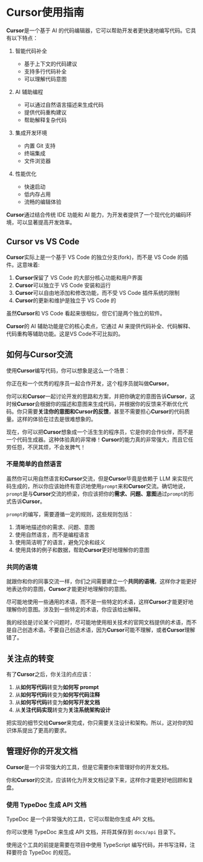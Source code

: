 # **Cursor**使用指南

**Cursor**是一个基于 AI 的代码编辑器，它可以帮助开发者更快速地编写代码。它具有以下特点：

1. 智能代码补全
   - 基于上下文的代码建议
   - 支持多行代码补全
   - 可以理解代码意图

2. AI 辅助编程
   - 可以通过自然语言描述来生成代码
   - 提供代码重构建议
   - 帮助解释复杂代码

3. 集成开发环境
   - 内置 Git 支持
   - 终端集成
   - 文件浏览器

4. 性能优化
   - 快速启动
   - 低内存占用
   - 流畅的编辑体验

**Cursor**通过结合传统 IDE 功能和 AI 能力，为开发者提供了一个现代化的编码环境，可以显著提高开发效率。

## **Cursor** vs VS Code

**Cursor**实际上是一个基于 VS Code 的独立分支(fork)，而不是 VS Code 的插件。这意味着:

1. **Cursor**保留了 VS Code 的大部分核心功能和用户界面
2. **Cursor**可以独立于 VS Code 安装和运行
3. **Cursor**可以自由地添加和修改功能，而不受 VS Code 插件系统的限制
4. **Cursor**的更新和维护是独立于 VS Code 的

虽然**Cursor**和 VS Code 看起来很相似，但它们是两个独立的软件。

**Cursor**的 AI 辅助功能是它的核心卖点，它通过 AI 来提供代码补全、代码解释、代码重构等辅助功能。这是VS Code不可比拟的。

## 如何与**Cursor**交流

使用**Cursor**编写代码，你可以想象是这么一个场景：

你正在和一个优秀的程序员一起合作开发，这个程序员就叫做**Cursor**。

你可以和**Cursor**一起讨论开发的思路和方案，并把你确定的意图告诉**Cursor**，这时候**Cursor**会根据你的描述和意图来生成代码，并根据你的反馈来不断优化代码。你只需要**关注你的意图和Cursor的反馈**，甚至不需要担心**Cursor**的代码质量。这样的体验在过去是很难想象的。

现在，你可以把**Cursor**想象成一个活生生的程序员，它是你的合作伙伴，而不是一个代码生成器。这种体验真的非常棒！**Cursor**的能力真的非常强大，而且它任劳任怨，不厌其烦，不会发脾气！

### 不是简单的自然语言

虽然你可以用自然语言和**Cursor**交流，但是**Cursor**毕竟是依赖于 LLM 来实现代码生成的，所以你应该始终有意识地使用`prompt`来和**Cursor**交流。确切地说，`prompt`是与**Cursor**交流的桥梁，你应该把你的**需求、问题、意图**通过`prompt`的形式告诉**Cursor**。

`prompt`的编写，需要遵循一定的规则，这些规则包括：

1. 清晰地描述你的需求、问题、意图
2. 使用自然语言，而不是编程语言
3. 使用简洁明了的语言，避免冗余和歧义
4. 使用具体的例子和数据，帮助**Cursor**更好地理解你的意图

### 共同的语境

就跟你和你的同事交流一样，你们之间需要建立一个**共同的语境**，这样你才能更好地表达你的意图，**Cursor**才能更好地理解你的意图。

尽可能地使用一些通用的术语，而不是一些特定的术语，这样**Cursor**才能更好地理解你的意图。涉及到一些特定的术语，你应该给出解释。

我的经验是讨论某个问题时，尽可能地使用相关技术的官网文档提供的术语，而不是自己创造术语。不要自己创造术语，因为**Cursor**可能不理解，或者**Cursor**理解错了。

## 关注点的转变

有了**Cursor**之后，你关注的点应该：

1. 从**如何写代码**转变为**如何写 prompt**
2. 从**如何写代码**转变为**如何写代码注释**
3. 从**如何写代码**转变为**如何写开发文档**
4. 从**关注代码实现**转变为**关注系统架构设计**

把实现的细节交给**Cursor**来完成，你只需要关注设计和架构。所以，这对你的知识体系提出了更高的要求。

## 管理好你的开发文档

**Cursor**是一个非常强大的工具，但是它需要你来管理好你的开发文档。

你和**Cursor**的交流，应该转化为开发文档记录下来，这样你才能更好地回顾和复盘。

### 使用 TypeDoc 生成 API 文档

TypeDoc 是一个非常强大的工具，它可以帮助你生成 API 文档。

你可以使用 TypeDoc 来生成 API 文档，并将其保存到 `docs/api` 目录下。

使用这个工具的前提是需要在项目中使用 TypeScript 编写代码，并书写注释，注释要符合 TypeDoc 的规范。
